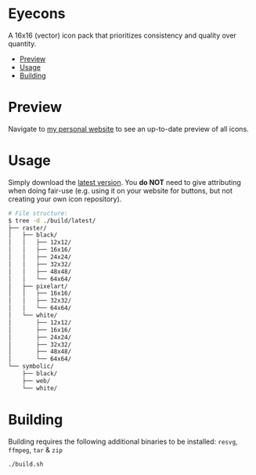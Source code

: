 # Eyecons

A 16x16 (vector) icon pack that prioritizes consistency and quality over quantity.

<!-- vim-markdown-toc GFM -->

* [Preview](#preview)
* [Usage](#usage)
* [Building](#building)

<!-- vim-markdown-toc -->

# Preview

Navigate to [my personal website](https://bbfh.me/eyecons.html) to see an up-to-date preview of all icons.

# Usage

Simply download the [latest version](https://github.com/bbfh-dev/eyecons/releases/latest). You **do NOT** need to give attributing when doing fair-use (e.g. using it on your website for buttons, but not creating your own icon repository).

```bash
# File structure:
$ tree -d ./build/latest/
├── raster/
│   ├── black/
│   │   ├── 12x12/
│   │   ├── 16x16/
│   │   ├── 24x24/
│   │   ├── 32x32/
│   │   ├── 48x48/
│   │   └── 64x64/
│   ├── pixelart/
│   │   ├── 16x16/
│   │   ├── 32x32/
│   │   └── 64x64/
│   └── white/
│       ├── 12x12/
│       ├── 16x16/
│       ├── 24x24/
│       ├── 32x32/
│       ├── 48x48/
│       └── 64x64/
└── symbolic/
    ├── black/
    ├── web/
    └── white/
```

# Building

Building requires the following additional binaries to be installed: `resvg`, `ffmpeg`, `tar` & `zip`

```bash
./build.sh
```
